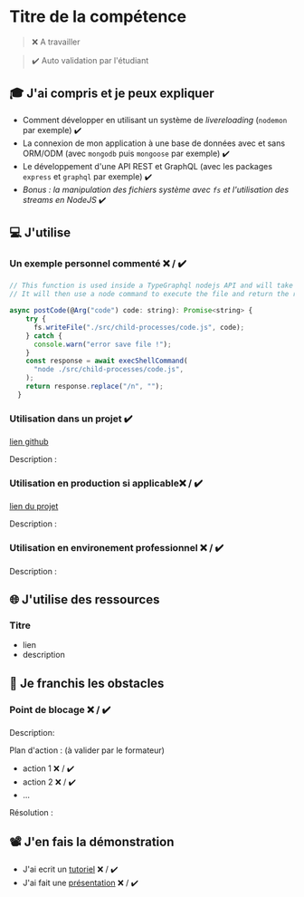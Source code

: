 # Titre de la compétence

> ❌ A travailler

> ✔️ Auto validation par l'étudiant

## 🎓 J'ai compris et je peux expliquer

- Comment développer en utilisant un système de *livereloading* (`nodemon` par exemple) ✔️
- La connexion de mon application à une base de données avec et sans ORM/ODM (avec `mongodb` puis `mongoose` par exemple) ✔️
- Le développement d'une API REST et GraphQL (avec les packages `express` et `graphql` par exemple) ✔️
- *Bonus : la manipulation des fichiers système avec `fs` et l'utilisation des streams en NodeJS* ✔️

## 💻 J'utilise

### Un exemple personnel commenté ❌ / ✔️

```javascript
// This function is used inside a TypeGraphql nodejs API and will take a string name 'code' as parameter and write the contents of that string to a new file stored locally
// It will then use a node command to execute the file and return the respnse as a string

async postCode(@Arg("code") code: string): Promise<string> {
    try {
      fs.writeFile("./src/child-processes/code.js", code);
    } catch {
      console.warn("error save file !");
    }
    const response = await execShellCommand(
      "node ./src/child-processes/code.js",
    );
    return response.replace("/n", "");
  }
```

### Utilisation dans un projet ✔️

[lien github](https://github.com/WildCodeSchool/2209-wns-rivest-groupe4-back)

Description :

### Utilisation en production si applicable❌ / ✔️

[lien du projet](...)

Description :

### Utilisation en environement professionnel ❌ / ✔️

Description :

## 🌐 J'utilise des ressources

### Titre

- lien
- description

## 🚧 Je franchis les obstacles

### Point de blocage ❌ / ✔️

Description:

Plan d'action : (à valider par le formateur)

- action 1 ❌ / ✔️
- action 2 ❌ / ✔️
- ...

Résolution :

## 📽️ J'en fais la démonstration

- J'ai ecrit un [tutoriel](...) ❌ / ✔️
- J'ai fait une [présentation](...) ❌ / ✔️
